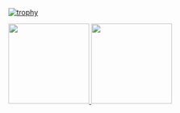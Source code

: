 [![trophy](https://github-profile-trophy.vercel.app/?username=yamyam10&theme=onedark)](https://github.com/ryo-ma/github-profile-trophy)

<a href="https://github.com/yamyam10" target="_blank">
  <img height="160px" src="https://github-readme-stats.vercel.app/api?username=yamyam10&count_private=true&show_icons=true&theme=tokyonight"/>
</a>
<a href="https://github.com/yamyam10" target="_blank">
  <img height="160px" src="https://github-readme-stats.vercel.app/api/top-langs/?username=yamyam10&layout=compact&theme=tokyonight" />
</a>
